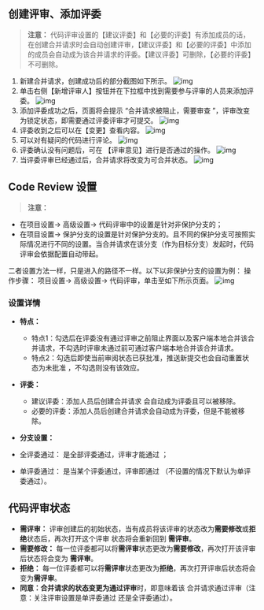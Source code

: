 ## 创建评审、添加评委

> **注意：**
代码评审设置的【建议评委】和【必要的评委】有添加成员的话，在创建合并请求时会自动创建评审，【建议评委】和【必要的评委】中添加的成员会自动成为该合并请求的评委。【建议评委】可删除，【必要的评委】不可删除。

1. 新建合并请求，创建成功后的部分截图如下所示。
![img](https://main.qcloudimg.com/raw/9100523d85974f471699d90f3858d247.png)
2. 单击右侧【新增评审人】按钮并在下拉框中找到需要参与评审的人员来添加评委。
![img](https://main.qcloudimg.com/raw/a9e44db4cd85e3dca60af0786503a67c.png)
3. 添加评委成功之后，页面将会提示 “合并请求被阻止，需要审查 ”，评审改变为锁定状态，即需要通过评委评审才可提交。
![img](https://main.qcloudimg.com/raw/dfc48ae7f01b4cd3eb5a141c0297463f.png)
4. 评委收到之后可以在【变更】查看内容。
![img](https://main.qcloudimg.com/raw/cb96527e9ba5d3dfa43206fe8d18be73.png)
5. 可以对有疑问的代码进行评论。
![img](https://main.qcloudimg.com/raw/80488f3908c4b8b1900644de54163cb6.png)
5. 评委确认没有问题后，可在 【评审意见】进行是否通过的操作。
![img](https://main.qcloudimg.com/raw/74599449434fb20b88a6b68de0857538.png)
6. 当评委评审已经通过后，合并请求将改变为可合并状态。
![img](https://main.qcloudimg.com/raw/d30028fc8cdd98d1feacb2491e5ffe21.png)

## Code Review 设置

> **注意：**
- 在项目设置-> 高级设置-> 代码评审中的设置是针对非保护分支的；
- 在项目设置-> 保护分支的设置是针对保护分支的。且不同的保护分支可按照实际情况进行不同的设置。当合并请求在该分支（作为目标分支）发起时，代码评审会依据配置自动带起。

二者设置方法一样，只是进入的路径不一样。以下以非保护分支的设置为例：
操作步骤： 项目设置-> 高级设置-> 代码评审，单击至如下所示页面。
![img](https://main.qcloudimg.com/raw/b896a151fea8f3e512f121c325617714.png)

### 设置详情

- **特点：**
  - 特点1：勾选后在评委没有通过评审之前阻止界面以及客户端本地合并该合并请求，不勾选时评审未通过前可通过客户端本地合并该合并请求。
  - 特点2：勾选后即使当前审阅状态已获批准，推送新提交也会自动重置状态为未批准 ，不勾选则没有该效应。

- **评委：**
   - 建议评委：添加人员后创建合并请求 会自动成为评委且可以被移除。
   - 必要的评委：添加人员后创建合并请求会自动成为评委，但是不能被移除。

- **分支设置：**
 - 全评委通过： 是全部评委通过，评审才能通过 ；
 - 单评委通过： 是当某个评委通过，评审即通过 （不设置的情况下默认为单评委通过）。

## 代码评审状态

- **需评审：** 评审创建后的初始状态，当有成员将该评审的状态改为**需要修改**或**拒绝**状态后，再次打开这个评审 状态将会重新回到 **需评审**。
- **需要修改：** 每一位评委都可以将**需评审**状态更改为**需要修改**，再次打开该评审后状态将会变为 **需评审**。
- **拒绝：** 每一位评委都可以将**需评审**状态更改为**拒绝**，再次打开评审后状态将会变为**需评审**。
- **同意：**合并请求的状态变更为**通过评审**时，即意味着该 合并请求通过评审（注意：关注评审设置是单评委通过 还是全评委通过）。
